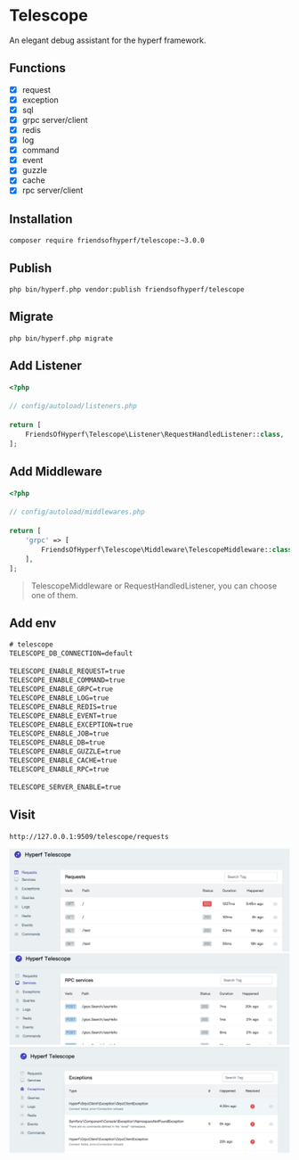 # Telescope

An elegant debug assistant for the hyperf framework.

## Functions

- [x] request
- [x] exception
- [x] sql
- [x] grpc server/client
- [x] redis
- [x] log
- [x] command
- [x] event
- [x] guzzle
- [x] cache
- [x] rpc server/client

## Installation

```shell
composer require friendsofhyperf/telescope:~3.0.0
```

## Publish

```shell
php bin/hyperf.php vendor:publish friendsofhyperf/telescope
```

## Migrate

```shell
php bin/hyperf.php migrate
```

## Add Listener

```php
<?php

// config/autoload/listeners.php

return [
    FriendsOfHyperf\Telescope\Listener\RequestHandledListener::class,
];

```

## Add Middleware

```php
<?php

// config/autoload/middlewares.php

return [
    'grpc' => [
        FriendsOfHyperf\Telescope\Middleware\TelescopeMiddleware::class,
    ],
];

```

> TelescopeMiddleware or RequestHandledListener, you can choose one of them.

## Add env

```env
# telescope
TELESCOPE_DB_CONNECTION=default

TELESCOPE_ENABLE_REQUEST=true
TELESCOPE_ENABLE_COMMAND=true
TELESCOPE_ENABLE_GRPC=true
TELESCOPE_ENABLE_LOG=true
TELESCOPE_ENABLE_REDIS=true
TELESCOPE_ENABLE_EVENT=true
TELESCOPE_ENABLE_EXCEPTION=true
TELESCOPE_ENABLE_JOB=true
TELESCOPE_ENABLE_DB=true
TELESCOPE_ENABLE_GUZZLE=true
TELESCOPE_ENABLE_CACHE=true
TELESCOPE_ENABLE_RPC=true

TELESCOPE_SERVER_ENABLE=true
```

## Visit

`http://127.0.0.1:9509/telescope/requests`

<img src="./requests.jpg" />

<img src="./grpc.jpg" />

<img src="./exception.jpg" />
